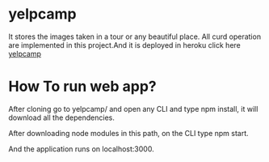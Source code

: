 # yelpcamp

It stores the images taken in a tour or any beautiful place. All curd operation are implemented in this project.And it is deployed in heroku
click here <a href="https://calm-hollows-96029.herokuapp.com/">yelpcamp</a>
# How To run web app?

After cloning go to yelpcamp/ and open any CLI and type npm install, it will download all the dependencies.

After downloading node modules in this path, on the CLI type npm start.

And the application runs on localhost:3000.
